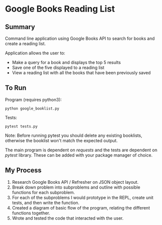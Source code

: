 # Google Books Reading List

## Summary

Command line application using Google Books API to search for books and create a reading list.

Application allows the user to:

* Make a query for a book and displays the top 5 results
* Save one of the five displayed to a reading list
* View a reading list with all the books that have been previously saved

## To Run

Program (requires python3):

```
python google_booklist.py
```

Tests:

```
pytest tests.py
```

Note: Before running pytest you should delete any existing booklists, otherwise the booklist won't match the expected output.

The main program is dependent on *requests* and the tests are dependent on *pytest* library. These can be added with your package manager of choice.

## My Process

1. Research Google Books API / Refresher on JSON object layout.
2. Break down problem into subproblems and outline with possible functions for each subproblem.
3. For each of the subproblems I would prototype in the REPL, create unit tests, and then write the function.
4. Created a diagram of basic flow of the program, relating the different functions together.
5. Wrote and tested the code that interacted with the user.
